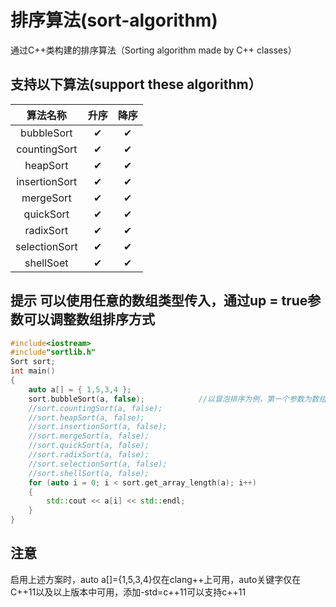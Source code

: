 # 排序算法(sort-algorithm) 
通过C++类构建的排序算法（Sorting algorithm made by C++ classes）
## 支持以下算法(support these algorithm）
|算法名称|升序|降序|
|:--:|:--:|:--:|
|bubbleSort|&#10004;|&#10004;|
|countingSort|&#10004;|&#10004;|
|heapSort|&#10004;|&#10004;|
|insertionSort|&#10004;|&#10004;|
|mergeSort|&#10004;|&#10004;|
|quickSort|&#10004;|&#10004;|
|radixSort|&#10004;|&#10004;|
|selectionSort|&#10004;|&#10004;|
|shellSoet|&#10004;|&#10004;|

##  提示 可以使用任意的数组类型传入，通过up = true参数可以调整数组排序方式
```C++
#include<iostream>
#include"sortlib.h"
Sort sort;
int main()
{
	auto a[] = { 1,5,3,4 };
	sort.bubbleSort(a, false);            //以冒泡排序为例，第一个参数为数组传入参数，第二个参数传入为升序或降序(false 降序,true升序)
	//sort.countingSort(a, false);
	//sort.heapSort(a, false);
	//sort.insertionSort(a, false);
	//sort.mergeSort(a, false);
	//sort.quickSort(a, false);
	//sort.radixSort(a, false);
	//sort.selectionSort(a, false);
	//sort.shellSort(a, false);
	for (auto i = 0; i < sort.get_array_length(a); i++)
	{
		std::cout << a[i] << std::endl;
	}
}
```
## 注意
启用上述方案时，auto a[]={1,5,3,4}仅在clang++上可用，auto关键字仅在C++11以及以上版本中可用，添加-std=c++11可以支持c++11

